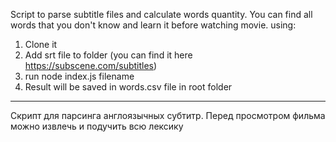 Script to parse subtitle files and calculate words quantity.
You can find all words that you don't know and learn it before watching movie.
using:
1. Clone it
2. Add srt file to folder (you can find it here https://subscene.com/subtitles)
3. run node index.js filename
4. Result will be saved in words.csv file in root folder

---

Скрипт для парсинга англоязычных субтитр.
Перед просмотром фильма можно извлечь и подучить всю лексику